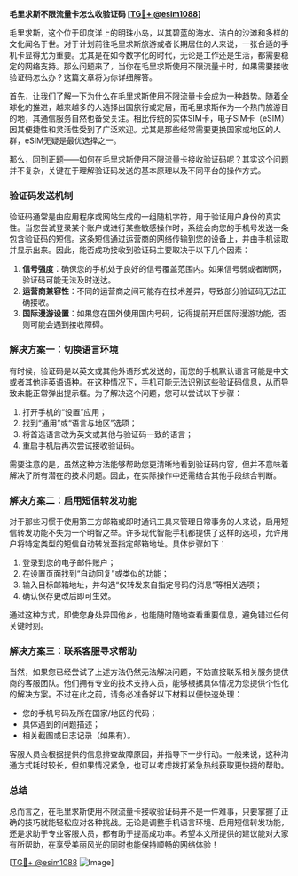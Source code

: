 **毛里求斯不限流量卡怎么收验证码 [[TG💪+ @esim1088](https://t.me/s/esim1088)]**

毛里求斯，这个位于印度洋上的明珠小岛，以其碧蓝的海水、洁白的沙滩和多样的文化闻名于世。对于计划前往毛里求斯旅游或者长期居住的人来说，一张合适的手机卡显得尤为重要。尤其是在如今数字化的时代，无论是工作还是生活，都需要稳定的网络支持。那么问题来了，当你在毛里求斯使用不限流量卡时，如果需要接收验证码怎么办？这篇文章将为你详细解答。

首先，让我们了解一下为什么在毛里求斯使用不限流量卡会成为一种趋势。随着全球化的推进，越来越多的人选择出国旅行或定居，而毛里求斯作为一个热门旅游目的地，其通信服务自然也备受关注。相比传统的实体SIM卡，电子SIM卡（eSIM）因其便捷性和灵活性受到了广泛欢迎。尤其是那些经常需要更换国家或地区的人群，eSIM无疑是最优选择之一。

那么，回到正题——如何在毛里求斯使用不限流量卡接收验证码呢？其实这个问题并不复杂，关键在于理解验证码发送的基本原理以及不同平台的操作方式。

### 验证码发送机制

验证码通常是由应用程序或网站生成的一组随机字符，用于验证用户身份的真实性。当您尝试登录某个账户或进行某些敏感操作时，系统会向您的手机号发送一条包含验证码的短信。这条短信通过运营商的网络传输到您的设备上，并由手机读取并显示出来。因此，能否成功接收到验证码主要取决于以下几个因素：

1. **信号强度**：确保您的手机处于良好的信号覆盖范围内。如果信号弱或者断网，验证码可能无法及时送达。
2. **运营商兼容性**：不同的运营商之间可能存在技术差异，导致部分验证码无法正确接收。
3. **国际漫游设置**：如果您在国外使用国内号码，记得提前开启国际漫游功能，否则可能会遇到接收障碍。

### 解决方案一：切换语言环境

有时候，验证码是以英文或其他外语形式发送的，而您的手机默认语言可能是中文或者其他非英语语种。在这种情况下，手机可能无法识别这些验证码信息，从而导致未能正常弹出提示框。为了解决这个问题，您可以尝试以下步骤：

1. 打开手机的“设置”应用；
2. 找到“通用”或“语言与地区”选项；
3. 将首选语言改为英文或其他与验证码一致的语言；
4. 重启手机后再次尝试接收验证码。

需要注意的是，虽然这种方法能够帮助您更清晰地看到验证码内容，但并不意味着解决了所有潜在的技术问题。因此，在实际操作中还需结合其他手段综合判断。

### 解决方案二：启用短信转发功能

对于那些习惯于使用第三方邮箱或即时通讯工具来管理日常事务的人来说，启用短信转发功能不失为一个明智之举。许多现代智能手机都提供了这样的选项，允许用户将特定类型的短信自动转发至指定邮箱地址。具体步骤如下：

1. 登录到您的电子邮件账户；
2. 在设置页面找到“自动回复”或类似的功能；
3. 输入目标邮箱地址，并勾选“仅转发来自指定号码的消息”等相关选项；
4. 确认保存更改后即可生效。

通过这种方式，即使您身处异国他乡，也能随时随地查看重要信息，避免错过任何关键时刻。

### 解决方案三：联系客服寻求帮助

当然，如果您已经尝试了上述方法仍然无法解决问题，不妨直接联系相关服务提供商的客服团队。他们拥有专业的技术支持人员，能够根据具体情况为您提供个性化的解决方案。不过在此之前，请务必准备好以下材料以便快速处理：

- 您的手机号码及所在国家/地区的代码；
- 具体遇到的问题描述；
- 相关截图或日志记录（如果有）。

客服人员会根据提供的信息排查故障原因，并指导下一步行动。一般来说，这种沟通方式耗时较长，但如果情况紧急，也可以考虑拨打紧急热线获取更快捷的帮助。

### 总结

总而言之，在毛里求斯使用不限流量卡接收验证码并不是一件难事，只要掌握了正确的技巧就能轻松应对各种挑战。无论是调整手机语言环境、启用短信转发功能，还是求助于专业客服人员，都有助于提高成功率。希望本文所提供的建议能对大家有所帮助，在享受美丽风光的同时也能保持顺畅的网络体验！

[[TG💪+ @esim1088](https://t.me/s/esim1088) ![Image](https://i.postimg.cc/4NQfJmqS/Snipaste-2025-05-13-00-14-12.png)]